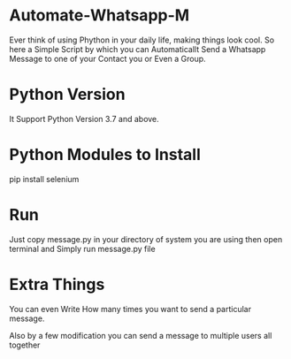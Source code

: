 # Automate-Whatsapp-M
Ever think of using Phython in your daily life, making things look cool. So here a Simple Script by which you can Automaticallt Send a Whatsapp Message to one of your Contact you or Even a Group.

# Python Version
It Support Python Version 3.7 and above.

# Python Modules to Install
pip install selenium

# Run
Just copy message.py in your directory of system you are using then open terminal and Simply run message.py file  

# Extra Things
 You can even Write How many times you want to send a particular message.
 
 
 Also by a few modification you can send a message to multiple users all together

